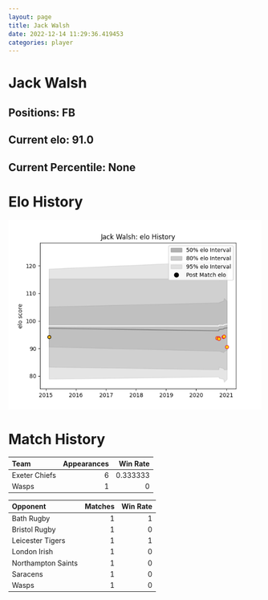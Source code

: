 ```yaml
---  
layout: page  
title: Jack Walsh  
date: 2022-12-14 11:29:36.419453  
categories: player  
---
```

# Jack Walsh

## Positions: FB

## Current elo: 91.0

## Current Percentile: None

# Elo History


![elo history](history_JackWalsh.png)
# Match History


| Team          |   Appearances |   Win Rate |
|:--------------|--------------:|-----------:|
| Exeter Chiefs |             6 |   0.333333 |
| Wasps         |             1 |   0        |

| Opponent           |   Matches |   Win Rate |
|:-------------------|----------:|-----------:|
| Bath Rugby         |         1 |          1 |
| Bristol Rugby      |         1 |          0 |
| Leicester Tigers   |         1 |          1 |
| London Irish       |         1 |          0 |
| Northampton Saints |         1 |          0 |
| Saracens           |         1 |          0 |
| Wasps              |         1 |          0 |